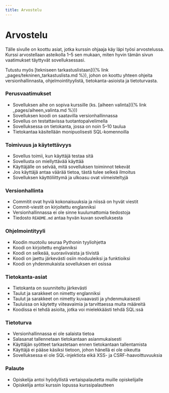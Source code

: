 ```yaml
---
title: Arvostelu
---
```


# Arvostelu

Tälle sivulle on koottu asiat, jotka kurssin ohjaaja käy läpi työsi arvostelussa. Kurssi arvostellaan asteikolla 1–5 sen mukaan, miten hyvin tämän sivun vaatimukset täyttyvät sovelluksessasi.

Tutustu myös [tekniseen tarkastuslistaan]({% link _pages/tekninen_tarkastuslista.md %}), johon on koottu yhteen ohjeita versionhallinnasta, ohjelmointityylistä, tietokanta-asioista ja tietoturvasta.

### Perusvaatimukset

* Sovelluksen aihe on sopiva kurssille (ks. [aiheen valinta]({% link _pages/aiheen_valinta.md %}))
* Sovelluksen koodi on saatavilla versionhallinnassa
* Sovellus on testattavissa tuotantopalvelimella
* Sovelluksessa on tietokanta, jossa on noin 5–10 taulua
* Tietokantaa käsitellään monipuolisesti SQL-komennoilla

### Toimivuus ja käytettävyys

* Sovellus toimii, kun käyttäjä testaa sitä
* Sovellusta on miellyttävää käyttää
* Käyttäjälle on selvää, mitä sovelluksen toiminnot tekevät
* Jos käyttäjä antaa väärää tietoa, tästä tulee selkeä ilmoitus
* Sovelluksen käyttöliittymä ja ulkoasu ovat viimeisteltyjä

### Versionhallinta

* Commitit ovat hyviä kokonaisuuksia ja niissä on hyvät viestit
* Commit-viestit on kirjoitettu englanniksi
* Versionhallinnassa ei ole sinne kuulumattomia tiedostoja
* Tiedosto `README.md` antaa hyvän kuvan sovelluksesta

### Ohjelmointityyli

* Koodin muotoilu seuraa Pythonin tyyliohjetta
* Koodi on kirjoitettu englanniksi
* Koodi on selkeää, suoraviivaista ja tiivistä
* Koodi on jaettu järkevästi osiin moduuleiksi ja funktioiksi
* Koodi on yhdenmukaista sovelluksen eri osissa

### Tietokanta-asiat

* Tietokanta on suunniteltu järkevästi
* Taulut ja sarakkeet on nimetty englanniksi
* Taulut ja sarakkeet on nimetty kuvaavasti ja yhdenmukaisesti
* Tauluissa on käytetty viiteavaimia ja tarvittaessa muita määreitä
* Koodissa ei tehdä asioita, jotka voi mielekkäästi tehdä SQL:ssä

### Tietoturva

* Versionhallinnassa ei ole salaista tietoa
* Salasanat tallennetaan tietokantaan asianmukaisesti
* Käyttäjän syötteet tarkastetaan ennen tietokantaan tallentamista
* Käyttäjä ei pääse käsiksi tietoon, johon hänellä ei ole oikeutta
* Sovelluksessa ei ole SQL-injektiota eikä XSS- ja CSRF-haavoittuvuuksia

### Palaute

* Opiskelija antoi hyödyllistä vertaispalautetta muille opiskelijalle
* Opiskelija antoi kurssin lopussa kurssipalautteen
